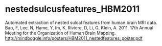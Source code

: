# nestedsulcusfeatures_HBM2011

Automated extraction of nested sulcal features from human brain MRI data.
Bao, F, Lee, N, Hame, Y, Im, K, Riviere, D, Li, G, Klein, A. 2011.
17th Annual Meeting for the Organization of Human Brain Mapping.
http://mindboggle.info/posters/HBM2011_nestedfeatures_poster.pdf
